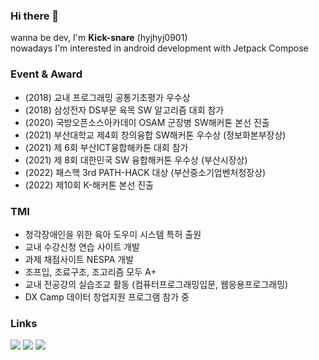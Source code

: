 ### Hi there 👋 
wanna be dev, I'm **Kick-snare** (hyjhyj0901)  
nowadays I'm interested in android development with Jetpack Compose


### Event & Award
- (2018) 교내 프로그래밍 공통기초평가 우수상
- (2018) 삼성전자 DS부문 육목 SW 알고리즘 대회 참가
- (2020) 국방오픈소스아카데이 OSAM 군장병 SW해커톤 본선 진출
- (2021) 부산대학교 제4회 창의융합 SW해커톤 우수상 (정보화본부장상)
- (2021) 제 6회 부산ICT융합해카톤 대회 참가
- (2021) 제 8회 대한민국 SW 융합해커톤 우수상 (부산시장상)
- (2022) 패스핵 3rd PATH-HACK 대상 (부산중소기업벤처청장상)
- (2022) 제10회 K-해커톤 본선 진출

### TMI
- 청각장애인을 위한 육아 도우미 시스템 특허 출원
- 교내 수강신청 연습 사이트 개발
- 과제 채점사이트 NESPA 개발
- 조프입, 조료구조, 조고리즘 모두 A+
- 교내 전공강의 실습조교 활동 (컴퓨터프로그래밍입문, 웹응용프로그래밍)
- DX Camp 데이터 창업지원 프로그램 참가 중


### Links
<p align="center">
  
<a href="https://www.instagram.com/h_uz99/">![](https://img.shields.io/badge/Instagram-D31C46?style=flat-square&logo=Instagram&logoColor=white)</a>
<a href="https://uzun.dev">![](https://img.shields.io/badge/uzun.dev-000000?style=flat-square&logo=Storyblok&logoColor=white)</a>
<a href="https://solved.ac/profile/kick_snare">[![](http://mazassumnida.wtf/api/mini/generate_badge?boj=kick_snare)](https://solved.ac/kick_snare)</a>

</p>
